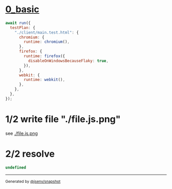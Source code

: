 # [0_basic](../../coverage_istanbul.test.mjs#L57)

```js
await run({
  testPlan: {
    "./client/main.test.html": {
      chromium: {
        runtime: chromium(),
      },
      firefox: {
        runtime: firefox({
          disableOnWindowsBecauseFlaky: true,
        }),
      },
      webkit: {
        runtime: webkit(),
      },
    },
  },
});
```

# 1/2 write file "./file.js.png"

see [./file.js.png](./file.js.png)

# 2/2 resolve

```js
undefined
```

---

<sub>
  Generated by <a href="https://github.com/jsenv/core/tree/main/packages/independent/snapshot">@jsenv/snapshot</a>
</sub>
